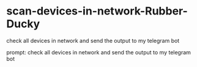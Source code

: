 # scan-devices-in-network-Rubber-Ducky

check all devices in network and send the output to my telegram bot 

prompt: check all devices in network and send the output to my telegram bot 
